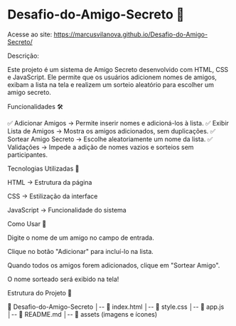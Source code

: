 ﻿# Desafio-do-Amigo-Secreto 🎁

 Acesse ao site: https://marcusvilanova.github.io/Desafio-do-Amigo-Secreto/

Descrição:

Este projeto é um sistema de Amigo Secreto desenvolvido com HTML, CSS e JavaScript. 
Ele permite que os usuários adicionem nomes de amigos, exibam a lista na tela e realizem um sorteio aleatório para escolher um amigo secreto.

Funcionalidades 🛠️

✅ Adicionar Amigos → Permite inserir nomes e adicioná-los à lista.
✅ Exibir Lista de Amigos → Mostra os amigos adicionados, sem duplicações.
✅ Sortear Amigo Secreto → Escolhe aleatoriamente um nome da lista.
✅ Validações → Impede a adição de nomes vazios e sorteios sem participantes.

Tecnologias Utilizadas 🚀

HTML → Estrutura da página

CSS → Estilização da interface

JavaScript → Funcionalidade do sistema

Como Usar 📌

Digite o nome de um amigo no campo de entrada.

Clique no botão "Adicionar" para incluí-lo na lista.

Quando todos os amigos forem adicionados, clique em "Sortear Amigo".

O nome sorteado será exibido na tela!

Estrutura do Projeto 📂

📁 Desafio-do-Amigo-Secreto
│-- 📄 index.html
│-- 📄 style.css
│-- 📄 app.js
│-- 📄 README.md
│-- 📁 assets (imagens e ícones)

